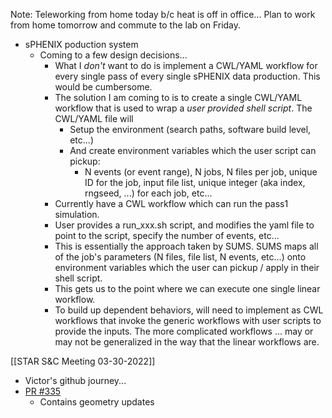 Note: Teleworking from home today b/c heat is off in office... Plan to work from home tomorrow and commute to the lab on Friday.

- sPHENIX poduction system
	- Coming to a few design decisions...
		- What I *don't* want to do is implement a CWL/YAML workflow for every single pass of every single sPHENIX data production.  This would be cumbersome.
		- The solution I am coming to is to create a single CWL/YAML workflow that is used to wrap a *user provided shell script*.  The CWL/YAML file will
			- Setup the environment (search paths, software build level, etc...)
			- And create environment variables which the user script can pickup:
				- N events (or event range), N jobs, N files per job, unique ID for the job, input file list, unique integer (aka index, rngseed, ...) for each job, etc...
		- Currently have a CWL workflow which can run the pass1 simulation.  
		- User provides a run_xxx.sh script, and modifies the yaml file to point to the script, specify the number of events, etc...
		- This is essentially the approach taken by SUMS.  SUMS maps all of the job's parameters (N files, file list, N events, etc...) onto environment variables which the user can pickup / apply in their shell script.
		- This gets us to the point where we can execute one single linear workflow.
		- To build up dependent behaviors, will need to implement as CWL workflows that invoke the generic workflows with user scripts to provide the inputs.  The more complicated workflows ... may or may not be generalized in the way that the linear workflows are.

[[STAR S&C Meeting 03-30-2022]]
- Victor's github journey...
- [PR #335](https://github.com/star-bnl/star-sw/pull/335/files)
	- Contains geometry updates



